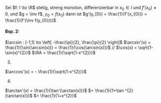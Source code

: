 Sei $f: I \to \R$ stetig, streng monoton, differenzierbar in $x_{0} \in I$ und
$f'(x_{0})\neq 0$, und $g = \inv f$, $y_{0} = f(x_{0})$
dann ist
$g'(y_{0}) = \frac{1}{f'(x_{0})} = \frac{1}{f'(\inv f(y_{0}))}$

#### Bsp. 2:
$\arcsin : [-1,1] \to \left[ -\frac{\pi}{2}, \frac{\pi}{2} \right]$ 
$\arcsin'(x) = \frac{1}{\sin(\arcsin(x))} = \frac{1}{\cos(\arcsin(x))}$
// $\cos(x) = \sqrt{1-\sin(x)^{2}}$
$\RA = \frac{1}{\sqrt{1-x^{2}}}$

3)
$\arccos'(x) = - \frac{1}{\sqrt{1-x^{2}}}$

4)
$\arctan'(x) = \frac{1}{\tan'(\arctan(x))}$
$= \frac{1}{1+\tan ^{2}(\arctan(x))}$
$= \frac{1}{1+x^{2}}$
